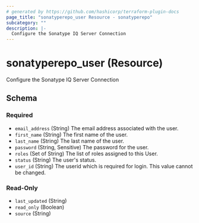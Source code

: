 ```yaml
---
# generated by https://github.com/hashicorp/terraform-plugin-docs
page_title: "sonatyperepo_user Resource - sonatyperepo"
subcategory: ""
description: |-
  Configure the Sonatype IQ Server Connection
---
```


# sonatyperepo_user (Resource)

Configure the Sonatype IQ Server Connection



<!-- schema generated by tfplugindocs -->
## Schema

### Required

- `email_address` (String) The email address associated with the user.
- `first_name` (String) The first name of the user.
- `last_name` (String) The last name of the user.
- `password` (String, Sensitive) The password for the user.
- `roles` (Set of String) The list of roles assigned to this User.
- `status` (String) The user's status.
- `user_id` (String) The userid which is required for login. This value cannot be changed.

### Read-Only

- `last_updated` (String)
- `read_only` (Boolean)
- `source` (String)

